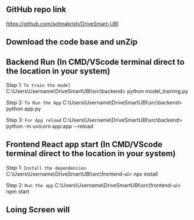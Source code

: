 ## GitHub repo link

https://github.com/sohnakrish/DriveSmart-UBI

## Download the code base and unZip 

## Backend Run (In CMD/VScode terminal direct to the location in your system)
Step 1: `To train the model`
C:\Users\Username\DriveSmartUBI\src\backend> python model_training.py

Step 2: `To Run the App`
C:\Users\Username\DriveSmartUBI\src\backend> python app.py

Step 3: `For App reload`
C:\Users\Username\DriveSmartUBI\src\backend> python -m uvicorn app:app --reload


## Frontend React app start (In CMD/VScode terminal direct to the location in your system)
Step 1: `Install the dependencies`
C:\Users\Username\DriveSmartUBI\src\frontend-ui> npx install

Step 2: `Run the app`
C:\Users\Username\DriveSmartUBI\src\frontend-ui> npm start

## Loing Screen will 


